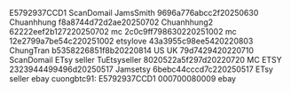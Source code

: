 E5792937CCD1
ScanDomail
JamsSmith 9696a776abcc2f20250630
Chuanhhung f8a8744d72d2ae20250702
Chuanhhung2 62222eef2b127220250702
mc 2c0c9ff798630220251002
mc 12e2799a7be54c220251002
etsylove 43a3955c98ee5420220803
ChungTran b5358226851f8b20220814
US UK 79d7429420220710
ScanDomail
ETsy seller
TuEtsyseller 8020522a5f297d20220720
MC ETSY 2323944499496d20250517
Jamsetsy 6bebc44cccd7c220250517
ETsy seller
ebay
cuongbtc91: E5792937CCD1 000700080009
ebay


